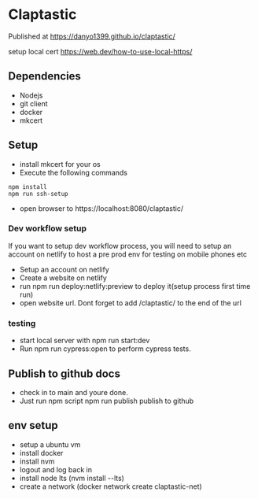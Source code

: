 # Claptastic

Published at 
https://danyo1399.github.io/claptastic/

setup local cert 
https://web.dev/how-to-use-local-https/

## Dependencies
- Nodejs
- git client
- docker
- mkcert
## Setup
- install mkcert for your os
- Execute the following commands  
```
npm install
npm run ssh-setup

```
- open browser to https://localhost:8080/claptastic/

### Dev workflow setup
If you want to setup dev workflow process, you will need to setup an account on 
netlify to host a pre prod env for testing on mobile phones etc

- Setup an account on netlify
- Create a website on netlify
- run npm run deploy:netlify:preview to deploy it(setup process first time run)
- open website url. Dont forget to add /claptastic/ to the end of the url


### testing
- start local server with npm run start:dev
- Run npm run cypress:open to perform cypress tests.


## Publish to github docs
- check in to main and youre done.
- Just run npm script npm run publish publish to github


## env setup
- setup a ubuntu vm
- install docker
- install nvm
- logout and log back in  
- install node lts (nvm install --lts)
- create a network (docker network create claptastic-net)

